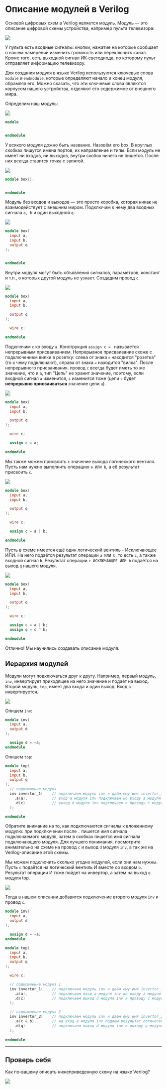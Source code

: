 # Описание модулей в Verilog

Основой цифровых схем в Verilog является модуль. Модуль — это описание цифровой схемы устройства, например пульта телевизора:

![](../../../technical/Labs/Pic/module_pult.jpg)

У пульта есть входные сигналы: кнопки, нажатие на которые сообщает о нашем намерении изменить громкость или переключить канал. Кроме того, есть выходной сигнал ИК-светодиода, по которому пульт отправляет информацию телевизору.

Для создания модуля в языке Verilog используются ключевые слова `module` и `endmodule`, которые определяют начало и конец модуля, обрамляя его. Можно сказать, что эти ключевые слова являются корпусом нашего устройства, отделяют его содержимое от внешнего мира.

Определим наш модуль:

![](../../../technical/Labs/Pic/module_1.png)

```verilog
module 


endmodule
```

У всякого модуля дожно быть название. Назовём его box. В круглых скобках пишутся имена портов, их направление и типы. Если модуль не имеет ни входов, ни выходов, внутри скобок ничего не пишется. После них всегда ставится точка с запятой.

![](../../../technical/Labs/Pic/module_2.png)

```verilog
module box();


endmodule
```

Модуль без входов и выходов — это просто коробка, которая никак не взаимодействует с внешним миром. Подключим к нему два входных сигнала `a, b`  и один выходной `q`.

![](../../../technical/Labs/Pic/module_3.png)

```verilog
module box(
  input a,
  input b,
  output q
);


endmodule
```
Внутри модуля могут быть объявления сигналов, параметров, констант и т.п., о которых другой модуль не узнает.  Создадим провод `c`.

![](../../../technical/Labs/Pic/module_4.png)

```verilog
module box(
  input a,
  input b,

  output q
);

  wire c;

endmodule
```

Подключим `c` ко входу `a`. Конструкция `assign c = ` называется непрерывным присваиванием. Непрерывное присваивание схоже с подключением вилки в розетку: слева от знака `=` находится "розетка" (то к чему подключают), справа от знака `=` находится "вилка". После непрерывного присваивания, провод `c` всегда будет иметь то же значение, что и `a`, тип "Цепь" не хранит значение, поэтому, если входной сигнал `a` изменится, `с` изменится тоже (цепи `c` будет **непрерывно присваиваться** значение цепи `a`).

![](../../../technical/Labs/Pic/module_5.png)

```verilog
module box(
  input a,
  input b,

  output q
);

  wire c;

  assign c = a;

endmodule
```

Мы также можем присвоить `с` значение выхода логического вентиля. Пусть нам нужно выполнить операцию `a ИЛИ b`, а её результат присвоить `c`. 

![](../../../technical/Labs/Pic/module_6.png)

```verilog
module box(
  input a,
  input b,

  output q
);

  wire c;

  assign c = a | b;

endmodule
```


Пусть в схеме имеется ещё один логический вентиль - Исключающее ИЛИ. На него подаётся результат операции `a ИЛИ b`, то есть `c`, а также входной сигнал `b`. Результат операции `c ИСКЛЮЧАЮЩЕЕ ИЛИ b` подаётся на выход `q` нашего модуля. 

![](../../../technical/Labs/Pic/module_7.png)

```verilog
module box(
  input a,
  input b,

  output q
);

  wire c;

  assign c = a | b;
  assign q = c ^ b;

endmodule
```
Отлично! Мы научились создавать описание модуля.

## Иерархия модулей

Модули могут подключаться друг к другу. Например, первый модуль, `inv`, инвертирует приходящее на него значение и подаёт на выход. Второй модуль, `top`, имеет два входа и один выход. Вход `а` инвертируется.

![](../../../technical/Labs/Pic/module_8.png)

Опишем `inv`:

```verilog
module inv(
  input a,
  output d
);

  assign d = ~a;
endmodule

```
Опишем `top`:

```verilog
module top(
  input a,
  input b,
  output q
);
  // подключение модуля
  inv invertor_1(    // подключаем модуль inv и даём ему имя invertor_1
    .a(a),           // вход а модуля inv подключаем ко входу a модуля top
    .d(c)            // выход d модуля inv подключаем к проводу с модуля top
  );

endmodule
```

Обратите внимание на то, как подключаются сигналы к вложенному модулю: при подключении после `.` пишется имя сигнала подключаемого модуля, затем в скобках пишется имя сигнала подключающего модуля. Для лучшего понимания, посмотрите внимательно на схеме на провод `c` и выход `d` модуля `inv`, а так же на Verilog-описание этой схемы.

Мы можем подключить сколько угодно модулей, если они нам нужны. Пусть `c` подаётся на логический вентиль И вместе со входом `b`. Результат операции И тоже пойдет на инвертор, а затем на выход `q` модуля top.

![](../../../technical/Labs/Pic/module_9.png)

Тогда в нашем описании добавится подключение второго модуля `inv` и провод `c`.

```verilog
module inv(
  input a,
  output d
);

  assign d = ~a;
endmodule

```

```verilog
module top(
  input a,
  input b,
  output q
);

  wire c;

  // подключение модуля 1
  inv invertor_1(    // подключаем модуль inv и даём ему имя invertor_1
    .a(a),           // подключаем вход а модуля inv ко входу a модуля top
    .d(c)            // подключаем выход d модуля inv к проводу с модуля top
  );

  // подключение модуля 2
  inv invertor_2(    // подключаем модуль inv и даём ему имя invertor_2
    .a(c & b),       // на вход а модуля inv подаём результат логической операции с ИЛИ b
    .d(q)            // подключаем выход d модуля inv к выходу q модуля top
  );
  
endmodule
```
___
## Проверь себя

Как по-вашему описать нижеприведенную схему на языке Verilog?

![](../../../technical/Labs/Pic/module_10.png)
